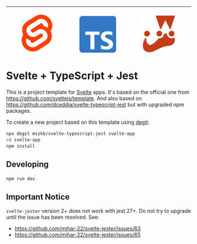 ---
<p align="center">
<img alt="Svelte Logo" src="https://github.com/mszkb/svelte-typescript-jest/blob/gh_pages/screenshots/svelte-logo.png?raw=true" height=115/>
<img src="https://github.com/mszkb/svelte-typescript-jest/blob/gh_pages/screenshots/spacer.png?raw=true">
<img alt="TypeScript Logo" style="padding-bottom: 4px" src="https://github.com/mszkb/svelte-typescript-jest/blob/gh_pages/screenshots/typescript-logo.png?raw=true" width=100 />
<img src="https://github.com/mszkb/svelte-typescript-jest/blob/gh_pages/screenshots/spacer.png?raw=true">
<img alt="Jest Logo" src="https://github.com/mszkb/svelte-typescript-jest/blob/gh_pages/screenshots/jest-logo.png?raw=true" width=100 />

<h1>Svelte + TypeScript + Jest</h1>
</p>

This is a project template for [Svelte](https://svelte.dev) apps. It's based on the official one from https://github.com/sveltejs/template. And also based on https://github.com/dceddia/svelte-typescript-jest but with upgraded npm packages.

To create a new project based on this template using [degit](https://github.com/Rich-Harris/degit):

```bash
npx degit mszkb/svelte-typescript-jest svelte-app
cd svelte-app
npm install
```

## Developing

```npm run dev```

## Important Notice

```svelte-jester``` version 2+ does not work with jest 27+. Do not try to upgrade until the issue has been resolved. See: 
- https://github.com/mihar-22/svelte-jester/issues/63
- https://github.com/mihar-22/svelte-jester/issues/65
